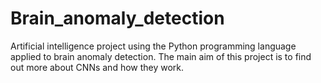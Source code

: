 # Brain_anomaly_detection
Artificial intelligence project using the Python programming language applied to brain anomaly detection. The main aim of this project is to find out more about CNNs and how they work.
